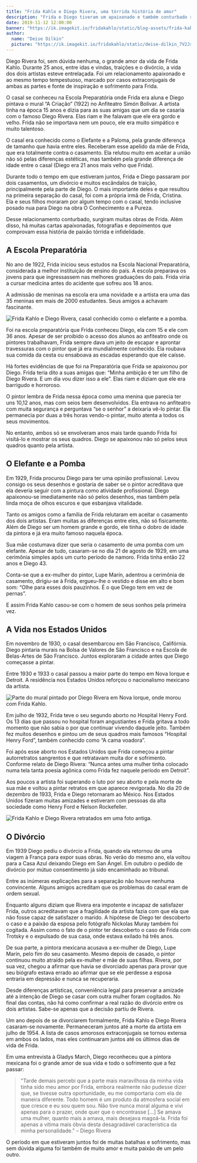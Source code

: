 ```yaml
---
title: "Frida Kahlo e Diego Rivera, uma tórrida história de amor"
description: "Frida e Diego tiveram um apaixonado e também conturbado relacionamento. Conheça a famosa história de amor da artista mexicana."
date: 2019-11-12 12:00:00
banner: "https://ik.imagekit.io/fridakahlo/static/blog-assets/frida-kahlo-e-diego-rivera-uma-torrida-historia-de-amor/frida-kahlo-e-diego-rivera-banner-and-facebook_ECUh4lWQG.jpg"
author:
  name: "Deise Dilkin"
  picture: "https://ik.imagekit.io/fridakahlo/static/deise-dilkin_7V2JsjZhA.jpg"
---
```


Diego Rivera foi, sem dúvida nenhuma, o grande amor da vida de Frida Kahlo. Durante 25 anos, entre idas e vindas, traições e o divórcio, a vida dos dois artistas esteve entrelaçada. Foi um relacionamento apaixonado e ao mesmo tempo tempestuoso, marcado por casos extraconjugais de ambas as partes e fonte de inspiração e sofrimento para Frida.

O casal se conheceu na Escola Preparatória onde Frida era aluna e Diego pintava o mural “A Criação” (1922) no Anfiteatro Simón Bolívar. A artista tinha na época 15 anos e dizia para as suas amigas que um dia se casaria com o famoso Diego Rivera. Elas riam e lhe falavam que ele era gordo e velho. Frida não se importava nem um pouco, ele era muito simpático e muito talentoso.

O casal era conhecido como o Elefante e a Paloma, pela grande diferença de tamanho que havia entre eles. Receberam esse apelido da mãe de Frida, que era totalmente contra o casamento. Ela relutou muito em aceitar a união não só pelas diferenças estéticas, mas também pela grande diferença de idade entre o casal (Diego era 21 anos mais velho que Frida).

Durante todo o tempo em que estiveram juntos, Frida e Diego passaram por dois casamentos, um divórcio e muitos escândalos de traição, principalmente pela parte de Diego. O mais importante deles e que resultou na primeira separação do casal, foi com a própria irmã de Frida, Cristina. Ela e seus filhos moraram por algum tempo com o casal, tendo inclusive posado nua para Diego na obra O Conhecimento e a Pureza.

Desse relacionamento conturbado, surgiram muitas obras de Frida. Além disso, há muitas cartas apaixonadas, fotografias e depoimentos que comprovam essa história de paixão tórrida e infidelidade.

## A Escola Preparatória

No ano de 1922, Frida iniciou seus estudos na Escola Nacional Preparatória, considerada a melhor instituição de ensino do país. A escola preparava os jovens para que ingressassem nas melhores graduações do país. Frida viria a cursar medicina antes do acidente que sofreu aos 18 anos.

A admissão de meninas na escola era uma novidade e a artista era uma das 35 meninas em mais de 2000 estudantes. Seus amigos a achavam fascinante.

![Frida Kahlo e Diego Rivera, casal conhecido como o elefante e a pomba.](https://ik.imagekit.io/fridakahlo/static/blog-assets/frida-kahlo-e-suas-principais-obras/frida-kahlo-obra-frida-kahlo-e-diego-rivera_VH2nNCGJi.jpg)

Foi na escola preparatória que Frida conheceu Diego, ela com 15 e ele com 36 anos. Apesar de ser proibido o acesso dos alunos ao anfiteatro onde os pintores trabalhavam, Frida sempre dava um jeito de escapar e aprontar travessuras com o pintor que já era mundialmente conhecido. Ela roubava sua comida da cesta ou ensaboava as escadas esperando que ele caísse.

Há fortes evidências de que foi na Preparatória que Frida se apaixonou por Diego. Frida teria dito a suas amigas que: “Minha ambição é ter um filho de Diego Rivera. E um dia vou dizer isso a ele”. Elas riam e diziam que ele era barrigudo e horroroso.

O pintor lembra de Frida nessa época como uma menina que parecia ter uns 10,12 anos, mas com seios bem desenvolvidos. Ela entrava no anfiteatro com muita segurança e perguntava “se o senhor” a deixaria vê-lo pintar. Ela permanecia por duas a três horas vendo-o pintar, muito atenta a todos os seus movimentos.

No entanto, ambos só se envolveram anos mais tarde quando Frida foi visitá-lo e mostrar os seus quadros. Diego se apaixonou não só pelos seus quadros quanto pela artista.

## O Elefante e a Pomba

Em 1929, Frida procurou Diego para ter uma opinião profissional. Levou consigo os seus desenhos e gostaria de saber se o pintor acreditava que ela deveria seguir com a pintura como atividade profissional. Diego apaixonou-se imediatamente não só pelos desenhos, mas também pela linda moça de olhos escuros e que esbanjava vitalidade.

Tanto os amigos como a família de Frida relutaram em aceitar o casamento dos dois artistas. Eram muitas as diferenças entre eles, não só fisicamente. Além de Diego ser um homem grande e gordo, ele tinha o dobro de idade da pintora e já era muito famoso naquela época.

Sua mãe costumava dizer que seria o casamento de uma pomba com um elefante. Apesar de tudo, casaram-se no dia 21 de agosto de 1929, em uma cerimônia simples após um curto período de namoro. Frida tinha então 22 anos e Diego 43.

Conta-se que a ex-mulher do pintor, Lupe Marín, adentrou a cerimônia de casamento, dirigiu-se à Frida, ergueu-lhe o vestido e disse em alto e bom som:
“Olhe para esses dois pauzinhos. É o que Diego tem em vez de pernas”.

E assim Frida Kahlo casou-se com o homem de seus sonhos pela primeira vez.

## A Vida nos Estados Unidos

Em novembro de 1930, o casal desembarcou em São Francisco, Califórnia. Diego pintaria murais na Bolsa de Valores de São Francisco e na Escola de Belas-Artes de São Francisco. Juntos exploraram a cidade antes que Diego começasse a pintar.

Entre 1930 e 1933 o casal passou a maior parte do tempo em Nova Iorque e Detroit. A residência nos Estados Unidos reforçou o nacionalismo mexicano da artista.

![Parte do mural pintado por Diego Rivera em Nova Iorque, onde morou com Frida Kahlo.](https://ik.imagekit.io/fridakahlo/static/blog-assets/frida-kahlo-e-diego-rivera-uma-torrida-historia-de-amor/parte-do-mural-de-diego_RHfM3KPb_.jpeg)

Em julho de 1932, Frida teve o seu segundo aborto no Hospital Henry Ford. Os 13 dias que passou no hospital foram angustiantes e Frida gritava a todo momento que não sabia o por que continuar vivendo daquele jeito. Também fez muitos desenhos e pintou um de seus quadros mais famosos “Hospital Henry Ford”, também conhecido como “A cama voadora”.

Foi após esse aborto nos Estados Unidos que Frida começou a pintar autorretratos sangrentos e que retratavam muita dor e sofrimento. Conforme relato de Diego Rivera: “Nunca antes uma mulher tinha colocado numa tela tanta poesia agônica como Frida fez naquele período em Detroit”.

Aos poucos a artista foi superando o luto por seu aborto e pela morte de sua mãe e voltou a pintar retratos em que aparece revigorada. No dia 20 de dezembro de 1933, Frida e Diego retornaram ao México. Nos Estados Unidos fizeram muitas amizades e estiveram com pessoas da alta sociedade como Henry Ford e Nelson Rockefeller.

![Frida Kahlo e Diego Rivera retratados em uma foto antiga.](https://ik.imagekit.io/fridakahlo/static/blog-assets/frida-kahlo-e-diego-rivera-uma-torrida-historia-de-amor/frida-e-diego-foto-antiga_Pqtr05bu0.jpg)

## O Divórcio

Em 1939 Diego pediu o divórcio a Frida, quando ela retornou de uma viagem à França para expor suas obras. No verão do mesmo ano, ela voltou para a Casa Azul deixando Diego em San Ángel. Em outubro o pedido de divórcio por mútuo consentimento já sido encaminhado ao tribunal.

Entre as inúmeras explicações para a separação não houve nenhuma convincente. Alguns amigos acreditam que os problemas do casal eram de ordem sexual.

Enquanto alguns diziam que Rivera era impotente e incapaz de satisfazer Frida, outros acreditavam que a fragilidade da artista fazia com que ela que não fosse capaz de satisfazer o marido. A hipótese de Diego ter descoberto o caso e a paixão da esposa pelo fotógrafo Nickolas Muray também foi cogitada. Assim como o fato de o pintor ter descoberto o caso de Frida com Trotsky e o expulsado de sua casa, onde estava exilado há três anos.

De sua parte, a pintora mexicana acusava a ex-mulher de Diego, Lupe Marín, pelo fim do seu casamento. Mesmo depois de casado, o pintor continuou muito atraído pela ex-mulher e mãe de suas filhas. Rivera, por sua vez, chegou a afirmar que havia se divorciado apenas para provar que seu biógrafo estava errado ao afirmar que se ele perdesse a esposa entraria em depressão e nunca se recuperaria.

Desde diferenças artísticas, conveniência legal para preservar a amizade até a intenção de Diego se casar com outra mulher foram cogitados. No final das contas, não há como confirmar a real razão do divórcio entre os dois artistas. Sabe-se apenas que a decisão partiu de Rivera.

Um ano depois de se divorciarem formalmente, Frida Kahlo e Diego Rivera casaram-se novamente. Permaneceram juntos até a morte da artista em julho de 1954. A lista de casos amorosos extraconjugais se tornou extensa em ambos os lados, mas eles continuaram juntos até os últimos dias de vida de Frida.

Em uma entrevista à Gladys March, Diego reconheceu que a pintora mexicana foi o grande amor de sua vida e todo o sofrimento que a fez passar:

> "Tarde demais percebi que a parte mais maravilhosa da minha vida tinha sido meu amor por Frida, embora realmente não pudesse dizer que, se tivesse outra oportunidade, eu me comportaria com ela de maneira diferente. Todo homem é um produto da atmosfera social em que cresce e eu sou quem sou. Não tive nunca moral alguma e vivi apenas para o prazer, onde quer que o encontrasse [...] Se amava uma mulher, quanto mais a amava, mais desejava magoá-la. Frida foi apenas a vítima mais óbvia desta desagradável característica da minha personalidade." – Diego Rivera

O período em que estiveram juntos foi de muitas batalhas e sofrimento, mas sem dúvida alguma foi também de muito amor e muita paixão de um pelo outro.
